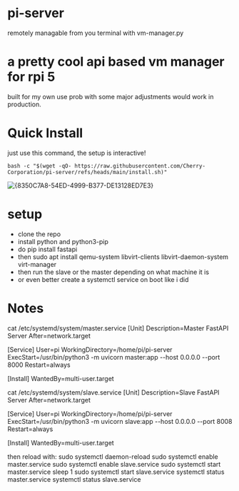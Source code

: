 # pi-server
remotely managable from you terminal with vm-manager.py
# a pretty cool api based vm manager for rpi 5 

built for my own use prob with some major adjustments would work in production.


# Quick Install
just use this command, the setup is interactive!

`bash -c "$(wget -qO- https://raw.githubusercontent.com/Cherry-Corporation/pi-server/refs/heads/main/install.sh)"`

![{8350C7A8-54ED-4999-B377-DE13128ED7E3}](https://github.com/user-attachments/assets/6e1cc639-562f-47d5-bf88-a8cdcdeb668a)

# setup 
- clone the repo
- install python and python3-pip
- do pip install fastapi
- then sudo apt install qemu-system libvirt-clients libvirt-daemon-system virt-manager
- then run the slave or the master depending on what machine it is
- or even better create a systemctl service on boot like i did

# Notes
cat /etc/systemd/system/master.service
[Unit]
Description=Master FastAPI Server
After=network.target

[Service]
User=pi
WorkingDirectory=/home/pi/pi-server
ExecStart=/usr/bin/python3 -m uvicorn master:app --host 0.0.0.0 --port 8000
Restart=always

[Install]
WantedBy=multi-user.target

cat /etc/systemd/system/slave.service
[Unit]
Description=Slave FastAPI Server
After=network.target

[Service]
User=pi
WorkingDirectory=/home/pi/pi-server
ExecStart=/usr/bin/python3 -m uvicorn slave:app --host 0.0.0.0 --port 8008
Restart=always

[Install]
WantedBy=multi-user.target

then reload with: 
sudo systemctl daemon-reload
sudo systemctl enable master.service
sudo systemctl enable slave.service
sudo systemctl start master.service
sleep 1
sudo systemctl start slave.service
systemctl status master.service
systemctl status slave.service
